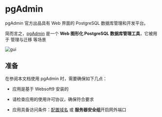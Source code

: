 # pgAdmin

pgAdmin 官方出品具有 Web 界面的 PostgreSQL 数据库管理和开发平台。

简而言之，[pgAdmin](https://www.pgadmin.org/) 是一个 **Web 图形化 PostgreSQL 数据库管理工具**，它被用于 管理与迁移  等场景


![gui](http://libs.websoft9.com/Websoft9/DocsPicture/zh/postgresql/pgadmin4-websoft9.png)


## 准备

在参阅本文档使用 pgAdmin 时，需要确保如下几点：

- 应用是基于 Websoft9 安装的

- 请检查应用的使用许可协议，确保符合要求

- 应用具备访问条件：[配置域名](./guide/appsetdomain) 或 **服务器安全组**开启网外端口